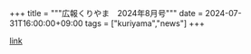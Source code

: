 +++
title = """広報くりやま　2024年8月号"""
date = 2024-07-31T16:00:00+09:00
tags = ["kuriyama","news"]
+++


[link](https://www.town.kuriyama.hokkaido.jp/site/koho/28223.html)
